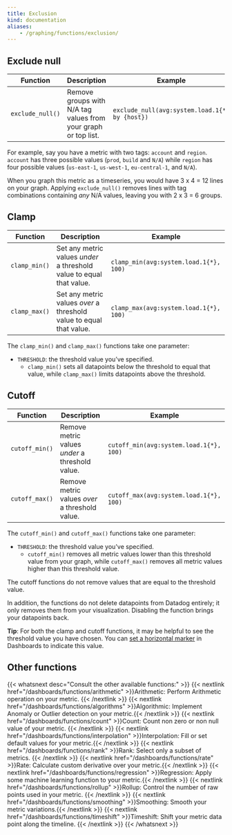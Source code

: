 ```yaml
---
title: Exclusion
kind: documentation
aliases:
    - /graphing/functions/exclusion/
---
```


## Exclude null

| Function         | Description                                                    | Example                                        |
| ---------------- | -------------------------------------------------------------- | ---------------------------------------------- |
| `exclude_null()` | Remove groups with N/A tag values from your graph or top list. | `exclude_null(avg:system.load.1{*} by {host})` |

For example, say you have a metric with two tags: `account` and `region`. `account` has three possible values (`prod`, `build` and `N/A`) while `region` has four possible values (`us-east-1`, `us-west-1`, `eu-central-1`, and `N/A`).

When you graph this metric as a timeseries, you would have 3 x 4 = 12 lines on your graph. Applying `exclude_null()` removes lines with tag combinations containing _any_ N/A values, leaving you with 2 x 3 = 6 groups.

## Clamp

| Function      | Description                                                          | Example                                |
| ------------- | -------------------------------------------------------------------- | -------------------------------------- |
| `clamp_min()` | Set any metric values _under_ a threshold value to equal that value. | `clamp_min(avg:system.load.1{*}, 100)` |
| `clamp_max()` | Set any metric values _over_ a threshold value to equal that value.  | `clamp_max(avg:system.load.1{*}, 100)` |

The `clamp_min()` and `clamp_max()` functions take one parameter:

-   `THRESHOLD`: the threshold value you’ve specified.
    -   `clamp_min()` sets all datapoints below the threshold to equal that value, while `clamp_max()` limits datapoints above the threshold.

## Cutoff

| Function       | Description                                     | Example                                 |
| -------------- | ----------------------------------------------- | --------------------------------------- |
| `cutoff_min()` | Remove metric values _under_ a threshold value. | `cutoff_min(avg:system.load.1{*}, 100)` |
| `cutoff_max()` | Remove metric values _over_ a threshold value.  | `cutoff_max(avg:system.load.1{*}, 100)` |

The `cutoff_min()` and `cutoff_max()` functions take one parameter:

- `THRESHOLD`: the threshold value you've specified.
    - `cutoff_min()` removes all metric values lower than this threshold value from your graph, while `cutoff_max()` removes all metric values higher than this threshold value.

The cutoff functions do not remove values that are equal to the threshold value.

In addition, the functions do not delete datapoints from Datadog entirely; it only removes them from your visualization. Disabling the function brings your datapoints back.

**Tip**: For both the clamp and cutoff functions, it may be helpful to see the threshold value you have chosen. You can [set a horizontal marker][1] in Dashboards to indicate this value.

## Other functions

{{< whatsnext desc="Consult the other available functions:" >}}
{{< nextlink href="/dashboards/functions/arithmetic" >}}Arithmetic: Perform Arithmetic operation on your metric. {{< /nextlink >}}
{{< nextlink href="/dashboards/functions/algorithms" >}}Algorithmic: Implement Anomaly or Outlier detection on your metric.{{< /nextlink >}}
{{< nextlink href="/dashboards/functions/count" >}}Count: Count non zero or non null value of your metric. {{< /nextlink >}}
{{< nextlink href="/dashboards/functions/interpolation" >}}Interpolation: Fill or set default values for your metric.{{< /nextlink >}}
{{< nextlink href="/dashboards/functions/rank" >}}Rank: Select only a subset of metrics. {{< /nextlink >}}
{{< nextlink href="/dashboards/functions/rate" >}}Rate: Calculate custom derivative over your metric.{{< /nextlink >}}
{{< nextlink href="/dashboards/functions/regression" >}}Regression: Apply some machine learning function to your metric.{{< /nextlink >}}
{{< nextlink href="/dashboards/functions/rollup" >}}Rollup: Control the number of raw points used in your metric. {{< /nextlink >}}
{{< nextlink href="/dashboards/functions/smoothing" >}}Smoothing: Smooth your metric variations.{{< /nextlink >}}
{{< nextlink href="/dashboards/functions/timeshift" >}}Timeshift: Shift your metric data point along the timeline. {{< /nextlink >}}
{{< /whatsnext >}}

[1]: https://www.datadoghq.com/blog/customize-graphs-dashboards-graph-markers/
